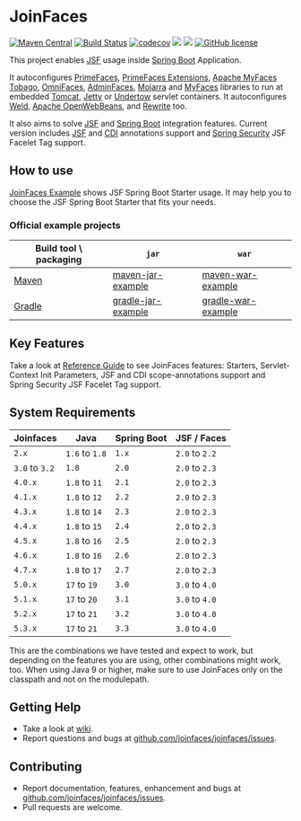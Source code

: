 JoinFaces
=============================
[![Maven Central](https://maven-badges.herokuapp.com/maven-central/org.joinfaces/jsf-spring-boot-starter/badge.svg)](https://maven-badges.herokuapp.com/maven-central/org.joinfaces/jsf-spring-boot-starter)
[![Build Status](https://github.com/joinfaces/joinfaces/actions/workflows/gradle.yml/badge.svg)](https://github.com/joinfaces/joinfaces/actions/workflows/gradle.yml)
[![codecov](https://codecov.io/gh/joinfaces/joinfaces/branch/master/graph/badge.svg)](https://codecov.io/gh/joinfaces/joinfaces)
[![](https://img.shields.io/badge/javadoc-stable-green.svg)](https://docs.joinfaces.org/current/api)
[![](https://img.shields.io/badge/reference%20guide-stable-green.svg)](https://docs.joinfaces.org/current/reference)
[![GitHub license](https://img.shields.io/github/license/joinfaces/joinfaces.svg)](https://github.com/joinfaces/joinfaces/blob/master/LICENSE.txt)

This project enables [JSF](https://www.oracle.com/technetwork/java/javaee/javaserverfaces-139869.html) usage inside [Spring Boot](https://projects.spring.io/spring-boot/) Application.

It autoconfigures 
[PrimeFaces](https://primefaces.org/), 
[PrimeFaces Extensions](http://primefaces-extensions.github.io/), 
[Apache MyFaces Tobago](https://github.com/apache/myfaces-tobago), 
[OmniFaces](http://omnifaces.org/),
[AdminFaces](https://adminfaces.github.io/site/), 
[Mojarra](https://javaserverfaces.java.net/) and 
[MyFaces](http://myfaces.apache.org/) libraries to run at embedded 
[Tomcat](http://tomcat.apache.org/), 
[Jetty](http://www.eclipse.org/jetty) or 
[Undertow](http://undertow.io) servlet containers.
It autoconfigures [Weld](http://weld.cdi-spec.org),
[Apache OpenWebBeans](https://openwebbeans.apache.org/), and
[Rewrite](https://www.ocpsoft.org/rewrite/) too.

It also aims to solve [JSF](https://www.oracle.com/technetwork/java/javaee/javaserverfaces-139869.html) and [Spring Boot](https://projects.spring.io/spring-boot/) integration features. Current version includes [JSF](https://www.oracle.com/technetwork/java/javaee/javaserverfaces-139869.html) and [CDI](https://www.cdi-spec.org/) annotations support and [Spring Security](https://projects.spring.io/spring-security/) JSF Facelet Tag support.

## How to use

[JoinFaces Example](https://github.com/joinfaces/joinfaces-maven-jar-example) shows JSF Spring Boot Starter usage. It may help you to choose the JSF Spring Boot Starter that fits your needs.

### Official example projects

|Build tool \ packaging| `jar` | `war`
|---|---|---|
|[Maven](https://maven.apache.org/)|[maven-jar-example](https://github.com/joinfaces/joinfaces-maven-jar-example)|[maven-war-example](https://github.com/joinfaces/joinfaces-maven-war-example)|
|[Gradle](https://gradle.org/)|[gradle-jar-example](https://github.com/joinfaces/joinfaces-gradle-jar-example)|[gradle-war-example](https://github.com/joinfaces/joinfaces-gradle-war-example)|

## Key Features

Take a look at [Reference Guide](https://docs.joinfaces.org/master-SNAPSHOT/reference/) to see JoinFaces features: Starters, Servlet-Context Init Parameters, JSF and CDI scope-annotations support and Spring Security JSF Facelet Tag support.

## System Requirements

Joinfaces | Java           | Spring Boot | JSF / Faces
----------|----------------|-------------|-----
`2.x`     | `1.6` to `1.8` | `1.x`       |`2.0` to `2.2`
`3.0` to `3.2`| `1.8`          | `2.0`       |`2.0` to `2.3`
`4.0.x`   | `1.8` to `11`  | `2.1`       |`2.0` to `2.3`
`4.1.x`   | `1.8` to `12`  | `2.2`       |`2.0` to `2.3`
`4.3.x`   | `1.8` to `14`  | `2.3`       |`2.0` to `2.3`
`4.4.x`   | `1.8` to `15`  | `2.4`       |`2.0` to `2.3`
`4.5.x`   | `1.8` to `16`  | `2.5`       |`2.0` to `2.3`
`4.6.x`   | `1.8` to `16`  | `2.6`       |`2.0` to `2.3`
`4.7.x`   | `1.8` to `17`  | `2.7`       |`2.0` to `2.3`
`5.0.x`   | `17` to `19`   | `3.0`       |`3.0` to `4.0`
`5.1.x`   | `17` to `20`   | `3.1`       |`3.0` to `4.0`
`5.2.x`   | `17` to `21`   | `3.2`       |`3.0` to `4.0`
`5.3.x`   | `17` to `21`   | `3.3`       |`3.0` to `4.0`

This are the combinations we have tested and expect to work, but depending on the features you are using, other combinations might work, too.
When using Java 9 or higher, make sure to use JoinFaces only on the classpath and not on the modulepath.

## Getting Help

* Take a look at [wiki](https://github.com/joinfaces/joinfaces/wiki).
* Report questions and bugs at [github.com/joinfaces/joinfaces/issues](https://github.com/joinfaces/joinfaces/issues).

## Contributing

* Report documentation, features, enhancement and bugs at [github.com/joinfaces/joinfaces/issues](https://github.com/joinfaces/joinfaces/issues).
* Pull requests are welcome.
